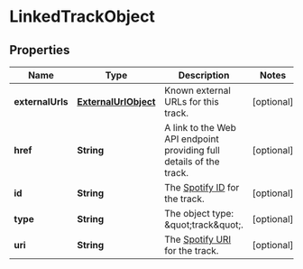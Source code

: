 

# LinkedTrackObject

## Properties

Name | Type | Description | Notes
------------ | ------------- | ------------- | -------------
**externalUrls** | [**ExternalUrlObject**](ExternalUrlObject.md) | Known external URLs for this track.  |  [optional]
**href** | **String** | A link to the Web API endpoint providing full details of the track.  |  [optional]
**id** | **String** | The [Spotify ID](/documentation/web-api/#spotify-uris-and-ids) for the track.  |  [optional]
**type** | **String** | The object type: \&quot;track\&quot;.  |  [optional]
**uri** | **String** | The [Spotify URI](/documentation/web-api/#spotify-uris-and-ids) for the track.  |  [optional]



